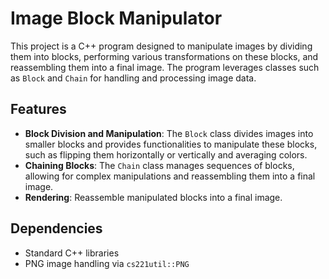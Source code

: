 # Image Block Manipulator

This project is a C++ program designed to manipulate images by dividing them into blocks, performing various transformations on these blocks, and reassembling them into a final image. The program leverages classes such as `Block` and `Chain` for handling and processing image data.

## Features

- **Block Division and Manipulation**: The `Block` class divides images into smaller blocks and provides functionalities to manipulate these blocks, such as flipping them horizontally or vertically and averaging colors.
- **Chaining Blocks**: The `Chain` class manages sequences of blocks, allowing for complex manipulations and reassembling them into a final image.
- **Rendering**: Reassemble manipulated blocks into a final image.

## Dependencies

- Standard C++ libraries
- PNG image handling via `cs221util::PNG`
